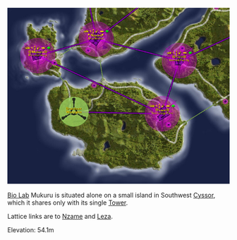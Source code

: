 ![](../images/Leza_Mukuru_Map.jpg "Leza_Mukuru_Map.jpg")

[Bio Lab](../locations/Bio_Laboratory.md) Mukuru is situated alone on a small island in Southwest
[Cyssor](../locations/Cyssor.md), which it shares only with its single
[Tower](../locations/Towers.md).

Lattice links are to [Nzame](Nzame.md) and [Leza](Leza.md).

Elevation: 54.1m


